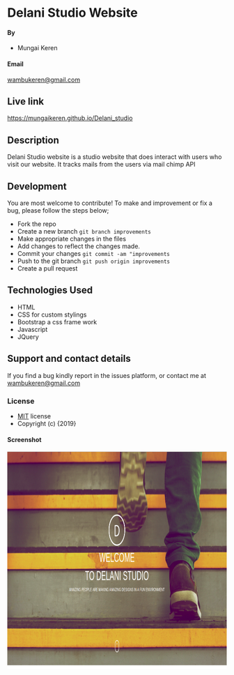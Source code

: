 # Delani Studio Website
#### By 
* Mungai Keren
#### Email 
wambukeren@gmail.com
## Live link
https://mungaikeren.github.io/Delani_studio
## Description
Delani Studio website is a studio website that does interact with users who visit our website. It tracks mails from the users via mail chimp API
## Development
You are most welcome to contribute! To make and improvement or fix a bug, please follow the steps below;
* Fork the repo
* Create a new branch ```git branch improvements```
* Make appropriate changes in the files
* Add changes to reflect the changes made.
* Commit your changes ```git commit -am "improvements```
* Push to the git branch ```git push origin improvements```
* Create a pull request
## Technologies Used
* HTML
* CSS for custom stylings
* Bootstrap a css frame work
* Javascript 
* JQuery
## Support and contact details
If you find a bug kindly report in the issues platform, or contact me at wambukeren@gmail.com
### License
* [MIT](https://github.com/MungaiKeren/Delani_studio/blob/master/LICENSE) license
* Copyright (c) {2019} 
#### Screenshot
<img src="https://github.com/MungaiKeren/Delani_studio/blob/master/assets/Screenshot%20from%202019-07-21%2017-30-42.png?raw=true" height="500px" width="100%">
